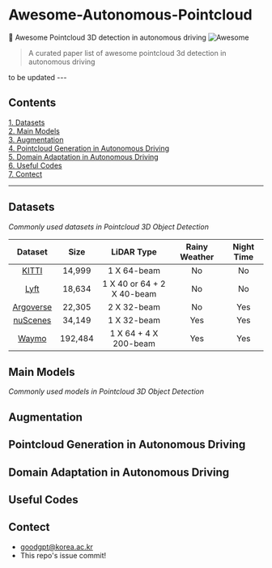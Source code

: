 # Awesome-Autonomous-Pointcloud
🚙 Awesome Pointcloud 3D detection in autonomous driving ![Awesome](https://cdn.rawgit.com/sindresorhus/awesome/d7305f38d29fed78fa85652e3a63e154dd8e8829/media/badge.svg)

> A curated paper list of awesome pointcloud 3d detection in autonomous driving 

to be updated ---

## Contents
[1. Datasets](#datasets)    
[2. Main Models](#main-models)     
[3. Augmentation](#augmentation)     
[4. Pointcloud Generation in Autonomous Driving](#pointcloud-generation-in-autonomous-driving)   
[5. Domain Adaptation in Autonomous Driving](#domain-adaptation-in-autonomous-driving)  
[6. Useful Codes](#useful-codes)      
[7. Contect](#contect)      

--------
## Datasets 
*Commonly used datasets in Pointcloud 3D Object Detection*    

|Dataset|Size|LiDAR Type|Rainy Weather|Night Time|
|:------:|:------:|:----------:|:-------:|:-------:|
|[KITTI](http://www.cvlibs.net/publications/Geiger2013IJRR.pdf)|14,999|1 X 64-beam|No|No|
|[Lyft](https://arxiv.org/pdf/2006.14480.pdf)|18,634|1 X 40 or 64 + 2 X 40-beam|No|No|
|[Argoverse](https://arxiv.org/pdf/1911.02620.pdf)|22,305|2 X 32-beam|No|Yes|
|[nuScenes](https://arxiv.org/pdf/1903.11027.pdf)|34,149|1 X 32-beam|Yes|Yes|
|[Waymo](https://arxiv.org/pdf/1912.04838.pdf)|192,484|1 X 64 + 4 X 200-beam|Yes|Yes|


## Main Models
*Commonly used models in Pointcloud 3D Object Detection*    


## Augmentation

## Pointcloud Generation in Autonomous Driving 

## Domain Adaptation in Autonomous Driving

## Useful Codes 

## Contect 
* goodgpt@korea.ac.kr
* This repo's issue commit!
